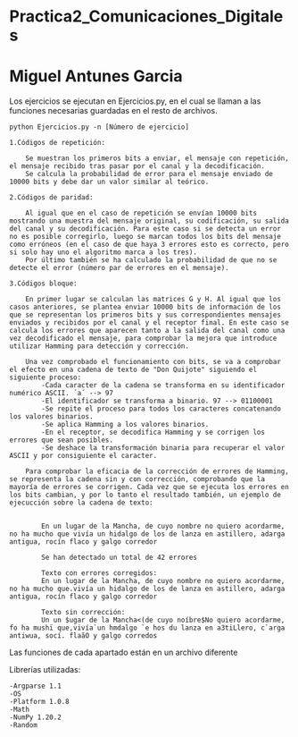 # Practica2_Comunicaciones_Digitales
# Miguel Antunes Garcia 

Los ejercicios se ejecutan en Ejercicios.py, en el cual se llaman a las funciones necesarias guardadas en el resto de archivos.

    python Ejercicios.py -n [Número de ejercicio]

    1.Códigos de repetición: 

        Se muestran los primeros bits a enviar, el mensaje con repetición, el mensaje recibido tras pasar por el canal y la decodificación.
        Se calcula la probabilidad de error para el mensaje enviado de 10000 bits y debe dar un valor similar al teórico.

    2.Códigos de paridad:

        Al igual que en el caso de repetición se envían 10000 bits mostrando una muestra del mensaje original, su codificación, su salida del canal y su decodificación. Para este caso si se detecta un error no es posible corregirlo, luego se marcan todos los bits del mensaje como erróneos (en el caso de que haya 3 errores esto es correcto, pero si solo hay uno el algoritmo marca a los tres).
        Por último también se ha calculado la probabilidad de que no se detecte el error (número par de errores en el mensaje).

    3.Códigos bloque:

        En primer lugar se calculan las matrices G y H. Al igual que los casos anteriores, se plantea enviar 10000 bits de información de los que se representan los primeros bits y sus correspondientes mensajes enviados y recibidos por el canal y el receptor final. En este caso se calcula los errores que aparecen tanto a la salida del canal como una vez decodificado el mensaje, para comprobar la mejora que introduce utilizar Hamming para detección y corrección.

        Una vez comprobado el funcionamiento con bits, se va a comprobar el efecto en una cadena de texto de "Don Quijote" siguiendo el siguiente proceso:
            -Cada caracter de la cadena se transforma en su identificador numérico ASCII. ´a´ --> 97
            -El identificador se transforma a binario. 97 --> 01100001
            -Se repite el proceso para todos los caracteres concatenando los valores binarios.
            -Se aplica Hamming a los valores binarios.
            -En el receptor, se decodifica Hamming y se corrigen los errores que sean posibles.
            -Se deshace la transformación binaria para recuperar el valor ASCII y por consiguiente el caracter.

        Para comprobar la eficacia de la corrección de errores de Hamming, se representa la cadena sin y con corrección, comprobando que la mayoría de errores se corrigen. Cada vez que se ejecuta los errores en los bits cambian, y por lo tanto el resultado también, un ejemplo de ejecucción sobre la cadena de texto:

            
            En un lugar de la Mancha, de cuyo nombre no quiero acordarme, no ha mucho que vivía un hidalgo de los de lanza en astillero, adarga antigua, rocín flaco y galgo corredor

            Se han detectado un total de 42 errores

            Texto con errores corregidos:
            En un lugar de la Mancha, de cuyo nombre no quiero acordarme, no ha mucho que.vivía un hidalgo de los de lanza en astillero, adarga antigua, rocín flaco y galgo corredor
            
            Texto sin corrección:
            Un un $ugar de la Mancha<(de cuyo noíbre$No quiero acordarme, fo ha mushï que,vivía`un hmdalgo `e hos du lanza en a3tiLlero, c`arga antiwua, socí. flaãO y galgo corredos

Las funciones de cada apartado están en un archivo diferente

Librerías utilizadas:

    -Argparse 1.1
    -OS 
    -Platform 1.0.8
    -Math 
    -NumPy 1.20.2
    -Random 
